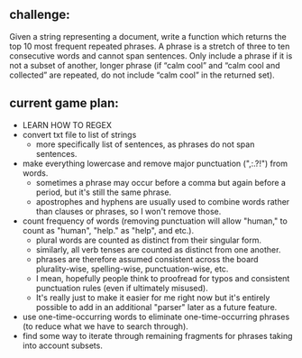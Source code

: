 ## challenge:

Given a string representing a document, write a function which returns the top 10 most frequent repeated phrases. A phrase is a stretch of three to ten consecutive words and cannot span sentences. Only include a phrase if it is not a subset of another, longer phrase (if “calm cool” and “calm cool and collected” are repeated, do not include “calm cool” in the returned set).

## current game plan:
- LEARN HOW TO REGEX
- convert txt file to list of strings
  - more specifically list of sentences, as phrases do not span sentences.
- make everything lowercase and remove major punctuation (",:.?!") from words.
  - sometimes a phrase may occur before a comma but again before a period, but it's still the same phrase.
  - apostrophes and hyphens are usually used to combine words rather than clauses or phrases, so I won't remove those.
- count frequency of words (removing punctuation will allow "human," to count as "human", "help." as "help", and etc.).
  - plural words are counted as distinct from their singular form.
  - similarly, all verb tenses are counted as distinct from one another.
  - phrases are therefore assumed consistent across the board plurality-wise, spelling-wise, punctuation-wise, etc.
  - I mean, hopefully people think to proofread for typos and consistent punctuation rules (even if ultimately misused).
  - It's really just to make it easier for me right now but it's entirely possible to add in an additional "parser" later as a future feature.
- use one-time-occurring words to eliminate one-time-occurring phrases (to reduce what we have to search through).
- find some way to iterate through remaining fragments for phrases taking into account subsets.
